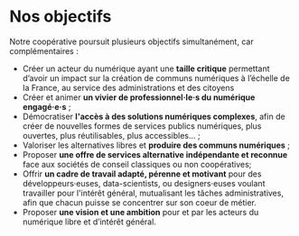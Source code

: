 
# Nos objectifs

Notre coopérative poursuit plusieurs objectifs simultanément, car complémentaires :

- Créer un acteur du numérique ayant une **taille critique** permettant d’avoir un impact sur la création de communs numériques à l’échelle de la France, au service des administrations et des citoyens
- Créer et animer **un vivier de professionnel·le·s du numérique engagé·e·s** ;
- Démocratiser **l'accès à des solutions numériques complexes**, afin de créer de nouvelles formes de services publics numériques, plus ouvertes, plus réutilisables, plus accessibles... ; 
- Valoriser les alternatives libres et **produire des communs numériques** ;
- Proposer **une offre de services alternative indépendante et reconnue** face aux sociétés de conseil classiques ou non coopératives;
- Offrir **un cadre de travail adapté, pérenne et motivant** pour des développeurs·euses, data-scientists, ou designers·euses voulant travailler pour l'intérêt général, mutualisant les tâches administratives, afin que chacun puisse se concentrer sur son coeur de métier.
- Proposer **une vision et une ambition** pour et par les acteurs du numérique libre et d’intérêt général. 
